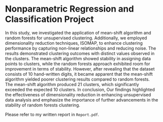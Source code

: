# Nonparametric Regression and Classification Project

In this study, we investigated the application of mean-shift algorithm and random forests for unsupervised clustering. Additionally, we employed dimensionality reduction techniques, ISOMAP, to enhance clustering performance by capturing non-linear relationships and reducing noise. The results demonstrated clustering outcomes with distinct values observed in the clusters. The mean-shift algorithm showed stability in assigning data points to clusters, while the random forests approach exhibited room for improvement in terms of stability. However, after revealing that the dataset consists of 10 hand-written digits, it became apparent that the mean-shift algorithm yielded poorer clustering results compared to random forests. The mean-shift algorithm produced 21 clusters, which significantly exceeded the expected 10 clusters. In conclusion, Our findings highlighted the effectiveness of dimensionality reduction in enhancing unsupervised data analysis and emphasize the importance of further advancements in the stability of random forests clustering.

Please refer to my written report in `Report.pdf`.
